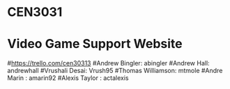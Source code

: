 # CEN3031
Video Game Support Website 
=========================
#https://trello.com/cen30313
#Andrew Bingler: abingler
#Andrew Hall: andrewhall
#Vrushali Desai: Vrush95
#Thomas Williamson: mtmole
#Andre Marin : amarin92
#Alexis Taylor : actalexis
